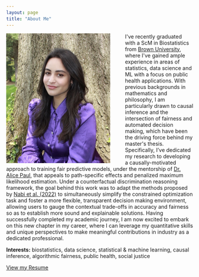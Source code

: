 ```yaml
---
layout: page
title: "About Me"
---
```


<!-- ![](/grad1.jpg) -->

<img src="/grad1.jpg" align="left" width="280" style="float:left; padding-right:40px"/> 

<!-- use this (html) for resizing the image -->

<!-- <br style="line-height: 0.5px"/> -->

I've recently graduated with a ScM in Biostatistics from [Brown University](https://www.brown.edu/academics/public-health/biostats/people/students/current-masters-students), where I've gained ample experience in areas of statistics, data science and ML with a focus on public health applications. With previous backgrounds in mathematics and philosophy, I am particularly drawn to causal inference and the intersection of fairness and automated decision making, which have been the driving force behind my master's thesis. Specifically, I’ve dedicated my research to developing a causally-motivated approach to training fair predictive models, under the mentorship of [Dr. Alice Paul](https://vivo.brown.edu/display/apaul6), that appeals to path-specific effects and penalized maximum likelihood estimation. Under a counterfactual discrimination reasoning framework, the goal behind this work was to adapt the methods proposed by [Nabi et al. (2022)](https://proceedings.mlr.press/v177/nabi22a/nabi22a.pdf) to simultaneously simplify the constrained optimization task and foster a more flexible, transparent decision making environment, allowing users to gauge the contextual trade-offs in accuracy and fairness so as to establish more sound and explainable solutions. Having successfully completed my academic journey, I am now excited to embark on this new chapter in my career, where I can leverage my quantitative skills and unique perspectives to make meaningful contributions in industry as a dedicated professional.

<!--  I've recently graduated with a Sc.M. in Biostatistics from [Brown University](https://www.brown.edu/academics/public-health/biostats/people/students/current-masters-students), where I've gained ample experience in areas of statistics, data science and ML with a focus on public health applications. With previous backgrounds in mathematics and philosophy, I am particularly drawn to causal inference and the intersection of fairness and automated decision making, which have been the driving force behind my master's thesis. Specifically, I’ve dedicated my research to developing a causally-motivated approach to fair predictive modeling, under the mentorship of [Dr. Alice Paul](https://vivo.brown.edu/display/apaul6), that appeals to path-specific effects and penalized maximum likelihood estimation within a counterfactual reasoning framework&mdash;the goal behind this work being to foster a more transparent and flexible decision making environment, allowing users to gauge the contextual trade-offs in accuracy and fairness to establish more sound and explainable solutions. Having successfully completed my academic journey, I am now excited to embark on this new chapter in my career, where I can leverage my quantitative skills and unique perspectives to make meaningful contributions in industry as a dedicated professional. -->

<!-- Having successfully completed my academic journey, I am now excited to embark on a new chapter in my career, where I can leverage my quantitative skills to make a meaningful impact in the industry as a dedicated professional. Having reached the end of my academic journey, I am now eager to explore career opportunities in industry where I may apply my quantitative skills impactfully as a professional. -->

<!-- to better establish a more sound and explainable solution. -->
<!-- such that predictive outcomes are more explainable and in tune with our moral intuitions of fairness -->
<!-- visualize, guage, and explain -->

<!-- I am now eager explore career paths/opportunities that'll allow me to apply my quantitiative skills in positve/impactful ways as a professional. -->
 
<!-- As a nearly graduated master's student, I am now eager to put my skills to good use in a professional setting -->

<span class="br"></span> 

**Interests:** biostatistics, data science, statistical & machine learning, causal inference, algorithmic fairness, public health, social justice

[View my Resume](https://antonellabasso.github.io/Basso.2023.Resume.pdf)

<span class="br"></span> 

<!-- **NOTE:** This site is currently under construction. -->

<span class="br"></span> 


<!-- <embed src="https://antonellabasso.github.io/Basso.2023.CV.pdf" type="application/pdf" />  -->
<!-- <embed src="http://antonellabasso.github.io/Basso.2023.CV.pdf" width="500" height="375" type="application/pdf">  -->

